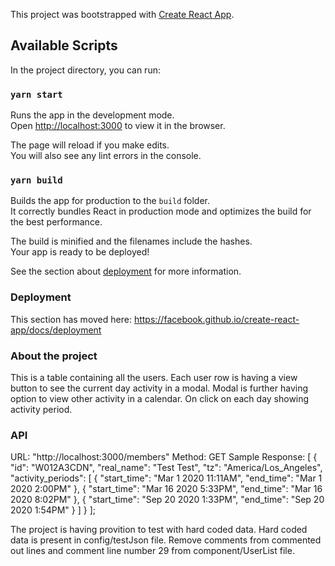 This project was bootstrapped with [Create React App](https://github.com/facebook/create-react-app).

## Available Scripts

In the project directory, you can run:

### `yarn start`

Runs the app in the development mode.<br />
Open [http://localhost:3000](http://localhost:3000) to view it in the browser.

The page will reload if you make edits.<br />
You will also see any lint errors in the console.

### `yarn build`

Builds the app for production to the `build` folder.<br />
It correctly bundles React in production mode and optimizes the build for the best performance.

The build is minified and the filenames include the hashes.<br />
Your app is ready to be deployed!

See the section about [deployment](https://facebook.github.io/create-react-app/docs/deployment) for more information.

### Deployment

This section has moved here: https://facebook.github.io/create-react-app/docs/deployment

### About the project

This is a table containing all the users. Each user row is having a view button to see the current day activity in a modal.
Modal is further having option to view other activity in a calendar. On click on each day showing activity period.

### API
URL: "http://localhost:3000/members"
Method: GET
Sample Response: [
		{
			"id": "W012A3CDN",
			"real_name": "Test Test",
			"tz": "America/Los_Angeles",
			"activity_periods": [
				{
					"start_time": "Mar 1 2020  11:11AM",
					"end_time": "Mar 1 2020 2:00PM"
				},
				{
					"start_time": "Mar 16 2020  5:33PM",
					"end_time": "Mar 16 2020 8:02PM"
				},
				{
					"start_time": "Sep 20 2020  1:33PM",
					"end_time": "Sep 20 2020 1:54PM"
				}
			]
		}
	];
  
  The project is having provition to test with hard coded data. Hard coded data is present in config/testJson file.
  Remove comments from commented out lines and comment line number 29 from component/UserList file.
  
  
